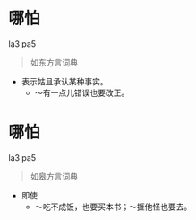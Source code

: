 # 哪怕
la3 pa5
> 如东方言词典
- 表示姑且承认某种事实。
  - ～有一点儿错误也要改正。

# 哪怕
la3 pa5
> 如皋方言词典
- 即使
  - ～吃不成饭，也要买本书；～捱他怪也要去。
